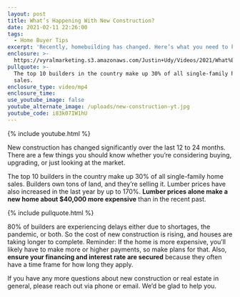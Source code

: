 ```yaml
---
layout: post
title: What’s Happening With New Construction?
date: 2021-02-11 22:26:00
tags:
  - Home Buyer Tips
excerpt: 'Recently, homebuilding has changed. Here’s what you need to know.'
enclosure: >-
  https://vyralmarketing.s3.amazonaws.com/Justin+Udy/Videos/2021/What%E2%80%99s+Happening+With+New+Construction_.mp4
pullquote: >-
  The top 10 builders in the country make up 30% of all single-family home
  sales.
enclosure_type: video/mp4
enclosure_time:
use_youtube_image: false
youtube_alternate_image: /uploads/new-construction-yt.jpg
youtube_code: i83k07IW1hU
---
```


{% include youtube.html %}

New construction has changed significantly over the last 12 to 24 months. There are a few things you should know whether you’re considering buying, upgrading, or just looking at the market.&nbsp;

The top 10 builders in the country make up 30% of all single-family home sales. Builders own tons of land, and they’re selling it. Lumber prices have also increased in the last year by up to 170%. **Lumber prices alone make a new home about $40,000 more expensive** than in the recent past.&nbsp;

{% include pullquote.html %}

80% of builders are experiencing delays either due to shortages, the pandemic, or both. So the cost of new construction is rising, and houses are taking longer to complete. Reminder: If the home is more expensive, you’ll likely have to make more or higher payments, so make plans for that. Also, **ensure your financing and interest rate are secured** because they often have a time frame for how long they apply.&nbsp;

If you have any more questions about new construction or real estate in general, please reach out via phone or email. We’d be glad to help you.
